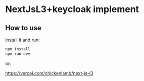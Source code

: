 # NextJsL3+keycloak implement

## How to use

Install it and run:

```sh
npm install
npm run dev
```

or:

https://vercel.com/chickenlamb/next-js-l3
